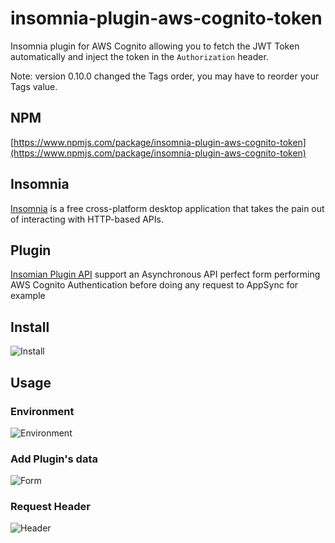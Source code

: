 # insomnia-plugin-aws-cognito-token
Insomnia plugin for AWS Cognito allowing you to fetch the JWT Token automatically and inject the token in the `Authorization` header.

Note: version 0.10.0 changed the Tags order, you may have to reorder your Tags value.

## NPM
[https://www.npmjs.com/package/insomnia-plugin-aws-cognito-token](https://www.npmjs.com/package/insomnia-plugin-aws-cognito-token)

## Insomnia
[Insomnia](https://support.insomnia.rest/) is a free cross-platform desktop application that takes the pain out of interacting with HTTP-based APIs. 

## Plugin
[Insomian Plugin API](https://support.insomnia.rest/article/26-plugins) support an Asynchronous API perfect form performing AWS Cognito Authentication before doing any request to AppSync for example

## Install
![Install](https://github.com/syl20lego/insomnia-plugin-aws-cognito-token/raw/master/images/Install.png)

## Usage

### Environment

![Environment](https://github.com/syl20lego/insomnia-plugin-aws-cognito-token/raw/master/images/Add_environment.png)

### Add Plugin's data

![Form](https://github.com/syl20lego/insomnia-plugin-aws-cognito-token/raw/master/images/Plugin_form.png)

### Request Header

![Header](https://github.com/syl20lego/insomnia-plugin-aws-cognito-token/raw/master/images/Authorization_header.png)

